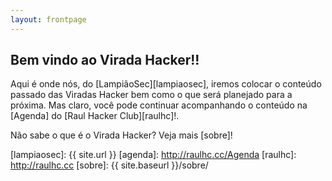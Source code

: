 ```yaml
---
layout: frontpage
---
```


## Bem vindo ao Virada Hacker!!

Aqui é onde nós, do [LampiãoSec][lampiaosec], iremos colocar o conteúdo passado das Viradas Hacker bem como o que será planejado para a próxima. Mas claro, você pode continuar acompanhando o conteúdo na [Agenda] do [Raul Hacker Club][raulhc]!.

Não sabe o que é o Virada Hacker? Veja mais [sobre]!

[lampiaosec]: {{ site.url }}
[agenda]: http://raulhc.cc/Agenda
[raulhc]: http://raulhc.cc
[sobre]: {{ site.baseurl }}/sobre/
